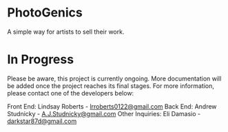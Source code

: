 # PhotoGenics
A simple way for artists to sell their work.

# In Progress
Please be aware, this project is currently ongoing. More documentation will be added once the project reaches its final stages. For more information, please contact one of the developers below:

Front End: Lindsay Roberts - lrroberts0122@gmail.com
Back End: Andrew Studnicky - A.J.Studnicky@gmail.com
Other Inquiries: Eli Damasio - darkstar87d@gmail.com
